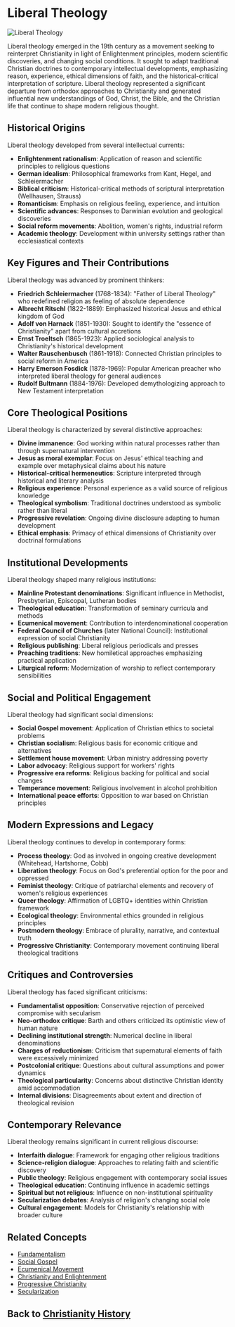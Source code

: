 # Liberal Theology

![Liberal Theology](../../images/liberal_theology.jpg)

Liberal theology emerged in the 19th century as a movement seeking to reinterpret Christianity in light of Enlightenment principles, modern scientific discoveries, and changing social conditions. It sought to adapt traditional Christian doctrines to contemporary intellectual developments, emphasizing reason, experience, ethical dimensions of faith, and the historical-critical interpretation of scripture. Liberal theology represented a significant departure from orthodox approaches to Christianity and generated influential new understandings of God, Christ, the Bible, and the Christian life that continue to shape modern religious thought.

## Historical Origins

Liberal theology developed from several intellectual currents:

- **Enlightenment rationalism**: Application of reason and scientific principles to religious questions
- **German idealism**: Philosophical frameworks from Kant, Hegel, and Schleiermacher 
- **Biblical criticism**: Historical-critical methods of scriptural interpretation (Wellhausen, Strauss)
- **Romanticism**: Emphasis on religious feeling, experience, and intuition
- **Scientific advances**: Responses to Darwinian evolution and geological discoveries
- **Social reform movements**: Abolition, women's rights, industrial reform
- **Academic theology**: Development within university settings rather than ecclesiastical contexts

## Key Figures and Their Contributions

Liberal theology was advanced by prominent thinkers:

- **Friedrich Schleiermacher** (1768-1834): "Father of Liberal Theology" who redefined religion as feeling of absolute dependence
- **Albrecht Ritschl** (1822-1889): Emphasized historical Jesus and ethical kingdom of God
- **Adolf von Harnack** (1851-1930): Sought to identify the "essence of Christianity" apart from cultural accretions
- **Ernst Troeltsch** (1865-1923): Applied sociological analysis to Christianity's historical development
- **Walter Rauschenbusch** (1861-1918): Connected Christian principles to social reform in America
- **Harry Emerson Fosdick** (1878-1969): Popular American preacher who interpreted liberal theology for general audiences
- **Rudolf Bultmann** (1884-1976): Developed demythologizing approach to New Testament interpretation

## Core Theological Positions

Liberal theology is characterized by several distinctive approaches:

- **Divine immanence**: God working within natural processes rather than through supernatural intervention
- **Jesus as moral exemplar**: Focus on Jesus' ethical teaching and example over metaphysical claims about his nature
- **Historical-critical hermeneutics**: Scripture interpreted through historical and literary analysis
- **Religious experience**: Personal experience as a valid source of religious knowledge
- **Theological symbolism**: Traditional doctrines understood as symbolic rather than literal
- **Progressive revelation**: Ongoing divine disclosure adapting to human development
- **Ethical emphasis**: Primacy of ethical dimensions of Christianity over doctrinal formulations

## Institutional Developments

Liberal theology shaped many religious institutions:

- **Mainline Protestant denominations**: Significant influence in Methodist, Presbyterian, Episcopal, Lutheran bodies
- **Theological education**: Transformation of seminary curricula and methods
- **Ecumenical movement**: Contribution to interdenominational cooperation
- **Federal Council of Churches** (later National Council): Institutional expression of social Christianity
- **Religious publishing**: Liberal religious periodicals and presses
- **Preaching traditions**: New homiletical approaches emphasizing practical application
- **Liturgical reform**: Modernization of worship to reflect contemporary sensibilities

## Social and Political Engagement

Liberal theology had significant social dimensions:

- **Social Gospel movement**: Application of Christian ethics to societal problems
- **Christian socialism**: Religious basis for economic critique and alternatives
- **Settlement house movement**: Urban ministry addressing poverty
- **Labor advocacy**: Religious support for workers' rights
- **Progressive era reforms**: Religious backing for political and social changes
- **Temperance movement**: Religious involvement in alcohol prohibition
- **International peace efforts**: Opposition to war based on Christian principles

## Modern Expressions and Legacy

Liberal theology continues to develop in contemporary forms:

- **Process theology**: God as involved in ongoing creative development (Whitehead, Hartshorne, Cobb)
- **Liberation theology**: Focus on God's preferential option for the poor and oppressed
- **Feminist theology**: Critique of patriarchal elements and recovery of women's religious experiences
- **Queer theology**: Affirmation of LGBTQ+ identities within Christian framework
- **Ecological theology**: Environmental ethics grounded in religious principles
- **Postmodern theology**: Embrace of plurality, narrative, and contextual truth
- **Progressive Christianity**: Contemporary movement continuing liberal theological traditions

## Critiques and Controversies

Liberal theology has faced significant criticisms:

- **Fundamentalist opposition**: Conservative rejection of perceived compromise with secularism
- **Neo-orthodox critique**: Barth and others criticized its optimistic view of human nature
- **Declining institutional strength**: Numerical decline in liberal denominations
- **Charges of reductionism**: Criticism that supernatural elements of faith were excessively minimized
- **Postcolonial critique**: Questions about cultural assumptions and power dynamics
- **Theological particularity**: Concerns about distinctive Christian identity amid accommodation
- **Internal divisions**: Disagreements about extent and direction of theological revision

## Contemporary Relevance

Liberal theology remains significant in current religious discourse:

- **Interfaith dialogue**: Framework for engaging other religious traditions
- **Science-religion dialogue**: Approaches to relating faith and scientific discovery
- **Public theology**: Religious engagement with contemporary social issues
- **Theological education**: Continuing influence in academic settings
- **Spiritual but not religious**: Influence on non-institutional spirituality
- **Secularization debates**: Analysis of religion's changing social role
- **Cultural engagement**: Models for Christianity's relationship with broader culture

## Related Concepts
- [Fundamentalism](./fundamentalism.md)
- [Social Gospel](./social_gospel.md)
- [Ecumenical Movement](./ecumenical_movement.md)
- [Christianity and Enlightenment](./christianity_enlightenment.md)
- [Progressive Christianity](./progressive_christianity.md)
- [Secularization](./secularization.md)

## Back to [Christianity History](./README.md)
